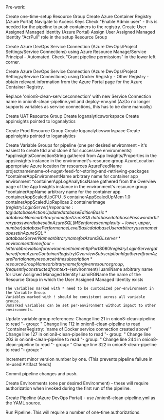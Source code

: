 Pre-work:

Create one-time-setup Resource Group
    Create Azure Container Registry (Azure Portal)
        Navigate to Access Keys
        Check "Enable Admin user" - this is needed for the pipeline to push containers to the registry.
    Create User Assigned Managed Identity (Azure Portal)
         Assign User Assigned Managed Identity "AcrPull" role in the setup Resource Group

Create Azure DevOps Service Connection (Azure DevOps/Project Settings/Service Connections) using Azure Resource Manage/Service Principal - Automated. Check "Grant pipeline permissions" in the lower left corner.

Create Azure DevOps Service Connection (Azure DevOps/Project Settings/Service Connections) using Docker Registry - Other Registry - obtain relevant information from the Azure Portal page for the Azure Container Registry.

Replace 'onion8-clean-serviceconnection' with new Service Connection name in onion8-clean-pipeline.yml and deploy-env.yml (AzDo no longer supports variables as service connections, this has to be done manually)

Create UAT Resource Group
    Create loganalyticsworkspace
    Create appinsights pointed to loganalytics

Create Prod Resource Group
    Create loganalyticsworkspace
    Create appinsights pointed to loganalytics
    
Create Variable Groups for pipeline (one per desired environment - it's easiest to create tdd and clone it for successive environments)
    *appInsightsConnectionString         gathered from App Insights/Properties in the appsinsights instance in the environment's resource group
    AzureLocation                       appropriate Azure location for resources
    AzureFeedName                       projectname\name-of-nuget-feed-for-storing-and-retrieving-packages
    *containerAppEnvironmentName        arbitrary name for container app environment
    *containerAppLogAnalyticsName       gathered from the Overview page of the App Insights instance in the environment's resource group
    *containerAppName                   arbitrary name for the container app
    containerAppScaledUpCPU             .5
    containerAppScaledUpMem             1.0
    containerAppScaledUpReplicas        2
    containerImage                      $(registryLoginServer)/reponame:tag
    !databaseAction                     Update
    databaseEdition                     Basic
    *databaseName                       arbitrary name for Azure SQL database
    databasePassword                    arbitrary password to be set in Azure SQL (MS enforces complexity - lower, upper, number)
    databasePerformanceLevel            Basic
    databaseUser                        arbitrary user name to be set in Azure SQL 
    *databaseServerName                 arbitrary name for Azure SQL server
    *environment                        three/four-letter abbreviation for environment name
    httpPort                            8080
    !registryLoginServer                gathered from Azure Container Registry/Overview
    SubscriptionId                      gathered from Azure Portal on any resource in the subscription
    *resourceGroupName                  arbitrary name for given resource group, frequently constructed from text-$(environment)
    !uamiName                           arbitrary name for User Assigned Managed Identity
    !uamiRGName                         the name of the Resource Group in which the User Assigned Managed Identity exists

    The variables marked with * need to be customized per-environment in the Variable Group.
    Variables marked with ! should be consistent across all variable groups.
    Unmarked variables can be set per-environment without impact to other environments.

Update variable group references:
    Change line 21 in onion8-clean-pipeline to read  "- group: <name of tdd variable group>"
    Change line 112 in onion8-clean-pipeline to read "containerRegistry: 'name of Docker service connection created above'"
    Change line 127 in onion8-clean-pipeline to read "- group: <name of tdd variable group>"
    Change line 203 in onion8-clean-pipeline to read "- group: <name of tdd variable group>"
    Change line 244 in onion8-clean-pipeline to read "- group: <name of uat variable group>"
    Change line 322 in onion8-clean-pipeline to read "- group: <name of prod variable group>"

Increment minor version number by one. (This prevents pipeline failure in re-used Artifact feeds)

Commit pipeline changes and push.

Create Environments (one per desired Environment) - these will require authorization when invoked during the first run of the pipeline.

Create Pipeline (Azure DevOps Portal) - use /onion8-clean-pipeline.yml as the YAML source.

Run Pipeline.  This will require a number of one-time authorizations.
